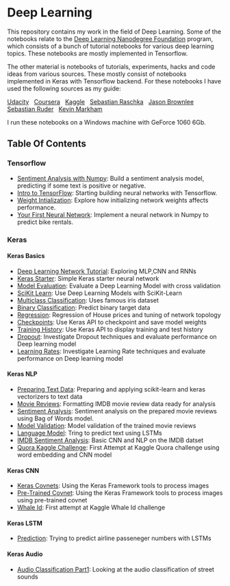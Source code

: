 # Deep Learning

This repository contains my work in the field of Deep Learning.  Some of the notebooks relate to the  [Deep Learning Nanodegree Foundation](https://www.udacity.com/course/deep-learning-nanodegree-foundation--nd101) program, which consists of a bunch of tutorial notebooks for various deep learning topics.  These notebooks are mostly implemented in Tensorflow.

The other material is notebooks of tutorials, experiments, hacks and code ideas from various sources.  These mostly consist of notebooks implemented in Keras with Tensorflow backend.  For these notebooks I have used the following sources as my guide:

[Udacity](https://eu.udacity.com/) &nbsp; 
[Coursera](https://www.coursera.org) &nbsp; 
[Kaggle](https://www.kaggle.com) &nbsp; 
[Sebastian Raschka](https://sebastianraschka.com/books.html) &nbsp; 
[Jason Brownlee](https://machinelearningmastery.com) &nbsp; 
[Sebastian Ruder](http://ruder.io/optimizing-gradient-descent/) &nbsp; 
[Kevin Markham](https://www.youtube.com/user/dataschool) &nbsp; 

I run these notebooks on a Windows machine with GeForce 1060 6Gb.   

## Table Of Contents

### Tensorflow

* [Sentiment Analysis with Numpy](https://github.com/riched158/DeepLearning/tree/master/sentiment-network): Build a sentiment analysis model, predicting if some text is positive or negative.
* [Intro to TensorFlow](https://github.com/riched158/DeepLearning/tree/master/intro_to_tensorflow): Starting building neural networks with Tensorflow.
* [Weight Intialization](https://github.com/riched158/DeepLearning/blob/master/weight-initialization/weight_initialization.ipynb): Explore how initializing network weights affects performance.
* [Your First Neural Network](https://github.com/riched158/DeepLearning/tree/master/first-neural-network): Implement a neural network in Numpy to predict bike rentals.

### Keras
#### Keras Basics

* [Deep Learning Network Tutorial](https://github.com/riched158/Keras/blob/master/keras/DeepTutorial.ipynb): Exploring MLP,CNN and RNNs
* [Keras Starter](https://github.com/riched158/Keras/blob/master/keras/Keras1.ipynb): Simple Keras starter neural network
* [Model Evaluation](https://github.com/riched158/Keras/blob/master/keras/Keras1.ipynb): Evaluate a Deep Learning Model with cross validation
* [SciKit Learn](https://github.com/riched158/Keras/blob/master/keras/Keras3_SciKit.ipynb): Use Deep Learning Models with SciKit-Learn
* [Multiclass Classification](https://github.com/riched158/Keras/blob/master/keras/Keras4_Multiclass.ipynb): Uses famous iris dataset
* [Binary Classification](https://github.com/riched158/Keras/blob/master/keras/Keras5_Binary_Classification.ipynb): Predict binary target data
* [Regression](https://github.com/riched158/Keras/blob/master/keras/Keras6_Regression.ipynb):  Regression of House prices and tuning of network topology 
* [Checkpoints](https://github.com/riched158/Keras/blob/master/keras/Keras7_Checkpointing.ipynb): Use Keras API to checkpoint and save model weights
* [Training History](https://github.com/riched158/Keras/blob/master/keras/Keras8_Plotting_History.ipynb): Use Keras API to display training and test history
* [Dropout](https://github.com/riched158/Keras/blob/master/keras/Keras9_DropOut1.ipynb): Investigate Dropout techniques and evaluate performance on Deep learning model 
* [Learning Rates](https://github.com/riched158/Keras/blob/master/keras/Keras10_LearnRate.ipynb): Investigate Learning Rate techniques and evaluate performance on Deep learning model

#### Keras NLP

* [Preparing Text Data](https://github.com/riched158/Keras/blob/master/keras_nlp/Keras_NLP1_CleaningAndVectorizers.ipynb): Preparing and applying scikit-learn and keras vectorizers to text data  
* [Movie Reviews](https://github.com/riched158/Keras/blob/master/keras_nlp/Keras_NLP4_MoviePrep.ipynb): Formatting IMDB movie review data ready for analysis
* [Sentiment Analysis](https://github.com/riched158/Keras/blob/master/keras_nlp/Keras_NLP6_Movie_Models.ipynb): Sentiment analysis on the prepared movie reviews using Bag of Words model.
* [Model Validation](https://github.com/riched158/Keras/blob/master/keras_nlp/Keras_NLP7_MovieValidation.ipynb): Model validation of the trained movie reviews
* [Language Model](https://github.com/riched158/Keras/blob/master/keras_nlp/Keras_NLP11_LanguageModel.ipynb): Tring to predict text using LSTMs
* [IMDB Sentiment Analysis](https://github.com/riched158/Keras/blob/master/keras/Keras11_CNN_IMDB.ipynb): Basic CNN and NLP on the IMDB datset 
* [Quora Kaggle Challenge](https://github.com/riched158/Kaggle/blob/master/P1/Quora1.ipynb): First Attempt at Kaggle Quora challenge using word embedding and CNN model 


#### Keras CNN

* [Keras Covnets](https://github.com/riched158/Keras/blob/master/keras_cnn/CovnetFlowersv2.ipynb): Using the Keras Framework tools to process images
* [Pre-Trained Covnet](https://github.com/riched158/Keras/blob/master/keras_cnn/CovnetFlowersV4.ipynb): Using the Keras Framework tools to process images using pre-trained covnet
* [Whale Id](https://github.com/riched158/Kaggle/blob/master/P1/Whale1.ipynb): First attempt at Kaggle Whale Id challenge



#### Keras LSTM

* [Prediction](https://github.com/riched158/Keras/blob/master/keras/Keras12_RNN_Airlines.ipynb): Trying to predict airline passeneger numbers with LSTMs

#### Keras Audio
* [Audio Classification Part1](https://github.com/riched158/Keras/blob/master/keras/UrbanSound1.ipynb): Looking at the audio classification of street sounds
